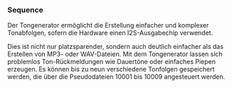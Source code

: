 ﻿### Sequence

Der Tongenerator ermöglicht die Erstellung einfacher und komplexer Tonabfolgen, sofern die Hardware einen I2S-Ausgabechip verwendet.

Dies ist nicht nur platzsparender, sondern auch deutlich einfacher als das Erstellen von MP3- oder WAV-Dateien. Mit dem Tongenerator lassen sich problemlos Ton-Rückmeldungen wie Dauertöne oder einfaches Piepen erzeugen. Es können bis zu neun verschiedene Tonfolgen gespeichert werden, die über die Pseudodateien 10001 bis 10009 angesteuert werden.
